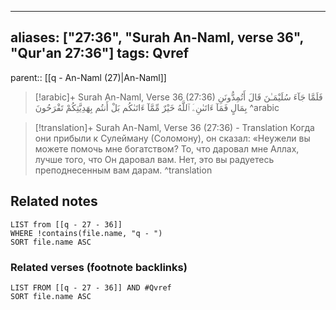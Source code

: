 
---
aliases: ["27:36", "Surah An-Naml, verse 36", "Qur'an 27:36"]
tags: Qvref
---

parent:: [[q - An-Naml (27)|An-Naml]]

> [!arabic]+ Surah An-Naml, Verse 36 (27:36)
> <span class="quran-arabic">فَلَمَّا جَآءَ سُلَيْمَـٰنَ قَالَ أَتُمِدُّونَنِ بِمَالٍ فَمَآ ءَاتَىٰنِۦَ ٱللَّهُ خَيْرٌ مِّمَّآ ءَاتَىٰكُم بَلْ أَنتُم بِهَدِيَّتِكُمْ تَفْرَحُونَ</span>
^arabic

> [!translation]+ Surah An-Naml, Verse 36 (27:36) - Translation
> Когда они прибыли к Сулейману (Соломону), он сказал: «Неужели вы можете помочь мне богатством? То, что даровал мне Аллах, лучше того, что Он даровал вам. Нет, это вы радуетесь преподнесенным вам дарам.
^translation



## Related notes
```dataview
LIST from [[q - 27 - 36]]
WHERE !contains(file.name, "q - ")
SORT file.name ASC
```

### Related verses (footnote backlinks)
```dataview
LIST FROM [[q - 27 - 36]] AND #Qvref
SORT file.name ASC
```

